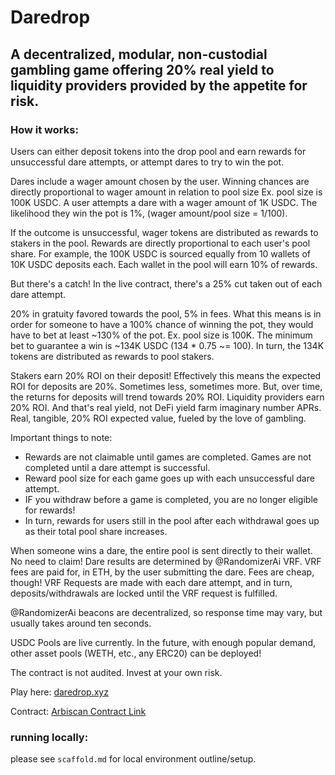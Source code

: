 # Daredrop

## A decentralized, modular, non-custodial gambling game offering 20% real yield to liquidity providers provided by the appetite for risk.

### How it works:

Users can either deposit tokens into the drop pool and earn rewards for unsuccessful dare attempts, or attempt dares to try to win the pot.

Dares include a wager amount chosen by the user. Winning chances are directly proportional to wager amount in relation to pool size
Ex. pool size is 100K USDC. A user attempts a dare with a wager amount of 1K USDC. The likelihood they win the pot is 1%, (wager amount/pool size = 1/100).

If the outcome is unsuccessful, wager tokens are distributed as rewards to stakers in the pool.
Rewards are directly proportional to each user's pool share. For example, the 100K USDC is sourced equally from 10 wallets of 10K USDC deposits each. Each wallet in the pool will earn 10% of rewards.

But there's a catch! In the live contract, there's a 25% cut taken out of each dare attempt.

20% in gratuity favored towards the pool, 5% in fees.
What this means is in order for someone to have a 100% chance of winning the pot, they would have to bet at least ~130% of the pot.
Ex. pool size is 100K. The minimum bet to guarantee a win is ~134K USDC (134 * 0.75 ~= 100).
In turn, the 134K tokens are distributed as rewards to pool stakers.

Stakers earn 20% ROI on their deposit!
Effectively this means the expected ROI for deposits are 20%. Sometimes less, sometimes more. But, over time, the returns for deposits will trend towards 20% ROI.
Liquidity providers earn 20% ROI. And that's real yield, not DeFi yield farm imaginary number APRs. Real, tangible, 20% ROI expected value, fueled by the love of gambling.

Important things to note:

- Rewards are not claimable until games are completed. Games are not completed until a dare attempt is successful.
- Reward pool size for each game goes up with each unsuccessful dare attempt.
- IF you withdraw before a game is completed, you are no longer eligible for rewards!
- In turn, rewards for users still in the pool after each withdrawal goes up as their total pool share increases.

When someone wins a dare, the entire pool is sent directly to their wallet. No need to claim!
Dare results are determined by @RandomizerAi VRF. VRF fees are paid for, in ETH, by the user submitting the dare. Fees are cheap, though!
VRF Requests are made with each dare attempt, and in turn, deposits/withdrawals are locked until the VRF request is fulfilled.

@RandomizerAi beacons are decentralized, so response time may vary, but usually takes around ten seconds.

USDC Pools are live currently. In the future, with enough popular demand, other asset pools (WETH, etc., any ERC20) can be deployed!

The contract is not audited. Invest at your own risk.

Play here: [daredrop.xyz](https://www.daredrop.xyz/)

Contract: [Arbiscan Contract Link](https://arbiscan.io/address/0xee7155c76f9dfa1c1a18525b33cfb93a04bfb220#code)





### running locally:
please see `scaffold.md` for local environment outline/setup.
